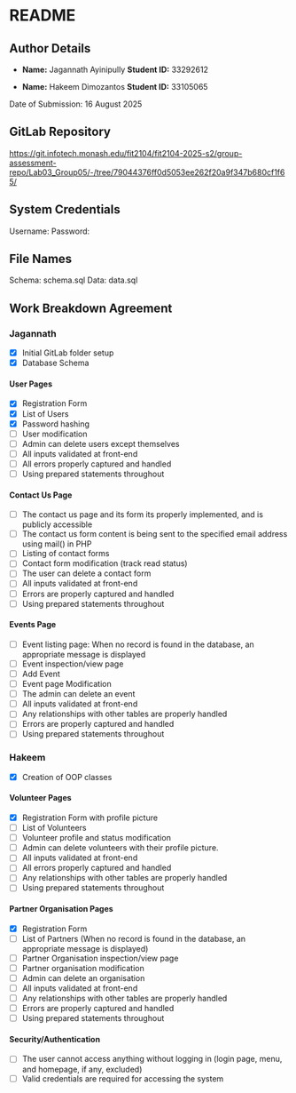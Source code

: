 # README
## Author Details
- **Name:** Jagannath Ayinipully
  **Student ID:** 33292612


- **Name:** Hakeem Dimozantos
  **Student ID:** 33105065

Date of Submission: 16 August 2025
## GitLab Repository
https://git.infotech.monash.edu/fit2104/fit2104-2025-s2/group-assessment-repo/Lab03_Group05/-/tree/79044376ff0d5053ee262f20a9f347b680cf1f65/
## System Credentials
Username:
Password:
## File Names
Schema: schema.sql
Data: data.sql
## Work Breakdown Agreement
### Jagannath
- [x] Initial GitLab folder setup
- [x] Database Schema
#### User Pages
- [x] Registration Form
- [x] List of Users
- [x] Password hashing
- [ ] User modification
- [ ] Admin can delete users except themselves
- [ ] All inputs validated at front-end
- [ ] All errors properly captured and handled
- [ ] Using prepared statements throughout
#### Contact Us Page
- [ ] The contact us page and its form its properly implemented, and is publicly accessible
- [ ] The contact us form content is being sent to the specified email address using mail() in PHP
- [ ] Listing of contact forms
- [ ] Contact form modification (track read status)
- [ ] The user can delete a contact form
- [ ] All inputs validated at front-end
- [ ] Errors are properly captured and handled
- [ ] Using prepared statements throughout
#### Events Page
- [ ] Event listing page: When no record is found in the database, an appropriate message is displayed
- [ ] Event inspection/view page
- [ ] Add Event
- [ ] Event page Modification
- [ ] The admin can delete an event
- [ ] All inputs validated at front-end
- [ ] Any relationships with other tables are properly handled
- [ ] Errors are properly captured and handled
- [ ] Using prepared statements throughout
### Hakeem
- [x] Creation of OOP classes
#### Volunteer Pages
- [x] Registration Form with profile picture
- [ ] List of Volunteers
- [ ] Volunteer profile and status modification
- [ ] Admin can delete volunteers with their profile picture.
- [ ] All inputs validated at front-end
- [ ] All errors properly captured and handled
- [ ] Any relationships with other tables are properly handled
- [ ] Using prepared statements throughout
#### Partner Organisation Pages
- [x] Registration Form
- [ ] List of Partners (When no record is found in the database, an appropriate message is displayed)
- [ ] Partner Organisation inspection/view page
- [ ] Partner organisation modification
- [ ] Admin can delete an organisation
- [ ] All inputs validated at front-end
- [ ] Any relationships with other tables are properly handled
- [ ] Errors are properly captured and handled
- [ ] Using prepared statements throughout
#### Security/Authentication
- [ ] The user cannot access anything without logging in (login page, menu, and homepage, if any, excluded)
- [ ] Valid credentials are required for accessing the system
